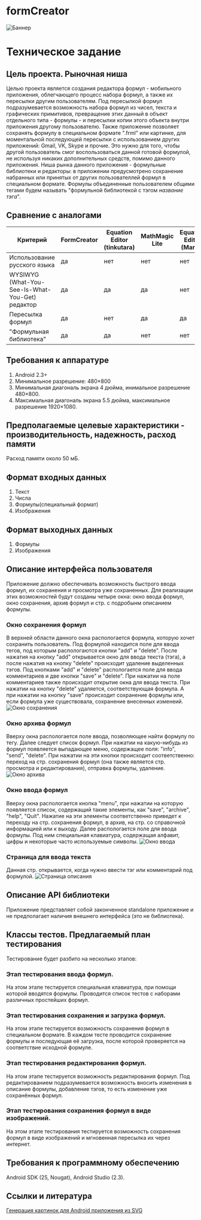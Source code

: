 # formCreator
![Баннер](https://github.com/Yuraas97/formCreator/blob/master/Images/5.jpg)
# Техническое задание

## Цель проекта. Рыночная ниша

Целью проекта является создания редактора формул - мобильного приложения, облегчающего процесс набора формул, а также их пересылки другим пользователям. Под пересылкой формул подразумевается возможность набора формул из чисел, текста и графических примитивов, превращение этих данный в объект отдельного типа - формулы - и пересылки копии этого объекта внутри приложения другому пользователю. Также приложение позволяет сохранять формулу в специальном формате ".frml" или картинке, для моментальной последующей пересылки с использованием других приложений: Gmail, VK, Skype и прочие. Это нужно для того, чтобы другой пользователь смог воспользоваться данной готовой формулой, не используя никаких дополнительных средств, помимо данного приложения. Ниша рынка данного приложения - формульные библиотеки и редакторы: в приложении предусмотрено сохранение набранных или принятых от других пользователлей формул в специальном формате. Формулы объединенные пользователем общими тегами будем называть "формульной библиотекой с тэгом *название тэга*".

## Сравнение с аналогами

|Критерий | FormCreator| Equation Editor (tinkutara) | MathMagic Lite | Equation Editor (Marek)|
|---------|------------|-----------------------------|----------------|------------------------|
|Использование русского языка | да | нет | нет | нет |
|WYSIWYG (What-You-See-Is-What-You-Get) редактор | да | да | да | нет |
|Пересылка формул | да | нет | да | да |
|"Формульная библиотека" | да | да | нет | нет |


## Требования к аппаратуре
1. Android 2.3+
2. Минимальное разрешение: 480×800
3. Минимальная диагональ экрана 4 дюйма, инимальное разрешение 480×800. 
4. Максимальная диагональ экрана 5.5 дюйма, максимальное разрешение 1920×1080.

## Предполагаемые целевые характеристики - производительность, надежность, расход памяти
Расход памяти около 50 мБ.


## Формат входных данных
1. Текст
2. Числа
3. Формулы(специальный формат)
4. Изображения

## Формат выходных данных
1. Формулы
2. Изображения


## Описание интерфейса пользователя
Приложение должно обеспечивать возможность быстрого ввода формул, их сохранения и просмотра уже сохраненных. Для реализации этих возможностей будут созданы четыре окна: окно ввода формул, окно сохранения, архив формул и стр. с подробынм описанием формулы.
### Окно сохранения формул 
В верхней области данного окна распологается формула, которую хочет сохранить пользователь. Под формулой находится поле для ввода тегов, под которым распологаются кнопки "add" и "delete". После нажатия на кнопку "add" открывается окно для ввода текста (тэга), а после нажатия на кнопку "delete" происходит удаление выделенных тэгов. Под кнопками "add" и "delete" распологается поле для ввода комментариев и две кнопки "save" и "delete". При нажатии на поле комментариев также происходит открытие окна для ввода текста. При нажатии на кнопку "delete" удаляется, соответствующая формула. А при нажатии на кнопку "save" происходит сохранение формулы или, если формула уже существовала, сохранение внесенных изменеий. 
![Окно сохранения](https://github.com/Yuraas97/formCreator/blob/master/Images/2.jpg) 
### Окно архива формул 
Вверху окна распологается поле ввода, позволяющее найти формулу по тегу. Далее следует список формул. При нажатии на какую-нибудь из формул появляется выпадающее меню, содержащее поля: "info", "send", "delete". При нажатии на эти кнопки происходит соответственно: переход на стр. сохранения формул (она также является стр. просмотра и редактирования), отправка формулы, удаление. 
![Окно архива](https://github.com/Yuraas97/formCreator/blob/master/Images/3.jpg) 
### Окно ввода формул 
Вверху окна распологается кнопка "menu", при нажатии на которую появляется список, содержащий такие элементы, как "save", "archive", "help", "Quit". Нажатие на эти элементы соответственно приведет к переходу на стр. сохранения формул, в архив, на стр. со справочной информацией или к выходу. Далее распологается поле для ввода формулы. Под ним специальная клавиатура, содержащая алфавит, цифры и некоторые часто используемые символы. 
![Окно ввода](https://github.com/Yuraas97/formCreator/blob/master/Images/1.jpg) 
### Страница для ввода текста 
Данная стр. открывается, когда нужно ввести тэг или комментарий под формулой.
![Страница описания](https://github.com/Yuraas97/formCreator/blob/master/Images/4.jpg)
## Описание API библиотеки
Приложение представляет собой законченное standalone приложение и не предполагает наличия внешнего интерфейса (это не библиотека). 
## Классы тестов. Предлагаемый план тестирования
Тестирование будет разбито на несколько этапов:
### Этап тестирования ввода формул.
На этом этапе тестируется специальная клавиатура, при помощи которой вводятся формулы. Проводится список тестов с наборами различных простейших формул.
### Этап тестирования сохранения и загрузка формул.
На этом этапе тестируется возможность сохранения формул в специальном формате. В каждом тесте проводится сохранение формулы и последующая её загрузка, после которой проверяется на соответствие исходной формуле.
### Этап тестирования редактирования формул.
На этом этапе тестируется возможность редактирования формул. Под редактированием подразумевается возможность вносить изменения в описание формулы, добавление тэгов, то есть изменение уже сохранённых формул.
### Этап тестирования сохранения формул в виде изображений.
На этом этапе тестирования тестируется возможность сохранения формул в виде изображений и мгновенная пересылка их через интернет.

## Требования к программному обеспечению 
Android SDK (25, Nougat), Android Studio (2.3). 
## Ссылки и литература
[Генерация картинок для Android приложения из SVG](https://m.habrahabr.ru/post/229395/)

